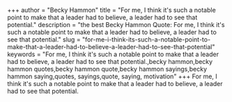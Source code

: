 +++
author = "Becky Hammon"
title = "For me, I think it's such a notable point to make that a leader had to believe, a leader had to see that potential."
description = "the best Becky Hammon Quote: For me, I think it's such a notable point to make that a leader had to believe, a leader had to see that potential."
slug = "for-me-i-think-its-such-a-notable-point-to-make-that-a-leader-had-to-believe-a-leader-had-to-see-that-potential"
keywords = "For me, I think it's such a notable point to make that a leader had to believe, a leader had to see that potential.,becky hammon,becky hammon quotes,becky hammon quote,becky hammon sayings,becky hammon saying,quotes, sayings,quote, saying, motivation"
+++
For me, I think it's such a notable point to make that a leader had to believe, a leader had to see that potential.
